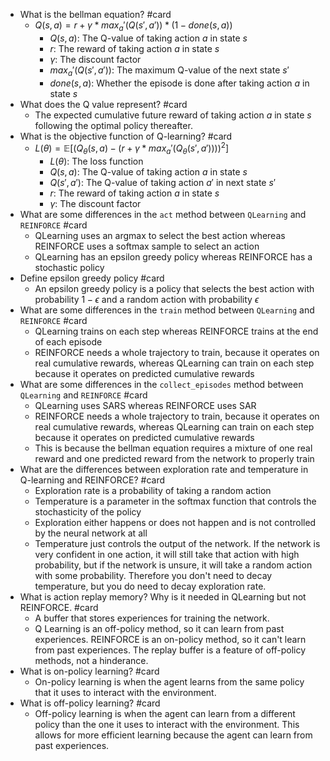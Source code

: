 * What is the bellman equation? #card
  * $Q(s, a) = r + γ * max_a'(Q(s', a')) * (1 - done(s, a))$
    * $Q(s, a)$: The Q-value of taking action $a$ in state $s$
    * $r$: The reward of taking action $a$ in state $s$
    * $γ$: The discount factor
    * $max_a'(Q(s', a'))$: The maximum Q-value of the next state $s'$
    * $done(s, a)$: Whether the episode is done after taking action $a$ in state $s$
* What does the Q value represent? #card
  * The expected cumulative future reward of taking action $a$ in state $s$ following the optimal policy thereafter.
* What is the objective function of Q-learning? #card
  * $L(\theta) = \mathbb{E}[(Q_\theta(s, a) - (r + γ * max_a'(Q_\theta(s', a'))))^2]$
    * $L(\theta)$: The loss function
    * $Q(s, a)$: The Q-value of taking action $a$ in state $s$
    * $Q(s', a')$: The Q-value of taking action $a'$ in next state $s'$
    * $r$: The reward of taking action $a$ in state $s$
    * $γ$: The discount factor
* What are some differences in the `act` method between `QLearning` and `REINFORCE` #card
  * QLearning uses an argmax to select the best action whereas REINFORCE uses a softmax sample to select an action
  * QLearning has an epsilon greedy policy whereas REINFORCE has a stochastic policy
* Define epsilon greedy policy #card
  * An epsilon greedy policy is a policy that selects the best action with probability $1 - \epsilon$ and a random action with probability $\epsilon$
* What are some differences in the `train` method between `QLearning` and `REINFORCE` #card
  * QLearning trains on each step whereas REINFORCE trains at the end of each episode
  * REINFORCE needs a whole trajectory to train, because it operates on real cumulative rewards, whereas QLearning can train on each step because it operates on predicted cumulative rewards
* What are some differences in the `collect_episodes` method between `QLearning` and `REINFORCE` #card
  * QLearning uses SARS whereas REINFORCE uses SAR
  * REINFORCE needs a whole trajectory to train, because it operates on real cumulative rewards, whereas QLearning can train on each step because it operates on predicted cumulative rewards
  * This is because the bellman equation requires a mixture of one real reward and one predicted reward from the network to properly train
* What are the differences between exploration rate and temperature in Q-learning and REINFORCE? #card
  * Exploration rate is a probability of taking a random action
  * Temperature is a parameter in the softmax function that controls the stochasticity of the policy
  * Exploration either happens or does not happen and is not controlled by the neural network at all
  * Temperature just controls the output of the network. If the network is very confident in one action, it will still take that action with high probability, but if the network is unsure, it will take a random action with some probability. Therefore you don't need to decay temperature, but you do need to decay exploration rate.
* What is action replay memory? Why is it needed in QLearning but not REINFORCE. #card
    * A buffer that stores experiences for training the network.
    * Q Learning is an off-policy method, so it can learn from past experiences. REINFORCE is an on-policy method, so it can't learn from past experiences. The replay buffer is a feature of off-policy methods, not a hinderance.
* What is on-policy learning? #card
    * On-policy learning is when the agent learns from the same policy that it uses to interact with the environment.
* What is off-policy learning? #card
    * Off-policy learning is when the agent can learn from a different policy than the one it uses to interact with the environment. This allows for more efficient learning because the agent can learn from past experiences.
